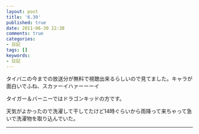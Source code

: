 ```yaml
---
layout: post
title: '6.30'
published: true
date: 2011-06-30 22:38
comments: true
categories:
- 日記
tags: []
keywords:
- 日記
---
```

タイバニの今までの放送分が無料で視聴出来るらしいので見てました。キャラが面白いでふね、スカァーイハァーーーイ

タイガー＆バーニーではドラゴンキッドの方です。

天気がよかったので洗濯して干してたけど14時ぐらいから雨降って来ちゃって急いで洗濯物を取り込んでいた。

---

